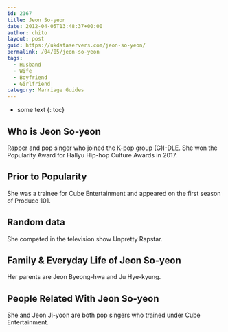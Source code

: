 ```yaml
---
id: 2167
title: Jeon So-yeon
date: 2012-04-05T13:48:37+00:00
author: chito
layout: post
guid: https://ukdataservers.com/jeon-so-yeon/
permalink: /04/05/jeon-so-yeon
tags:
  - Husband
  - Wife
  - Boyfriend
  - Girlfriend
category: Marriage Guides
---
```


* some text
{: toc}
          
          
## Who is  Jeon So-yeon
                  
                  
                  
Rapper and pop singer who joined the K-pop group (G)I-DLE. She won the Popularity Award for Hallyu Hip-hop Culture Awards in 2017.
                  
                
                
                
## Prior to Popularity 
                  
                  
                  
She was a trainee for Cube Entertainment and appeared on the first season of Produce 101.
                  
                
                
                
## Random data 
                  
                  
                  
She competed in the television show Unpretty Rapstar.
                  
                
                
                
## Family & Everyday Life of Jeon So-yeon
                  
                  
                  
Her parents are Jeon Byeong-hwa and Ju Hye-kyung.
                  
                
                
                
## People Related With  Jeon So-yeon
                  
                  
                  
She and Jeon Ji-yoon are both pop singers who trained under Cube Entertainment.
                  
                
              
            
          
          
          
    
    
  
